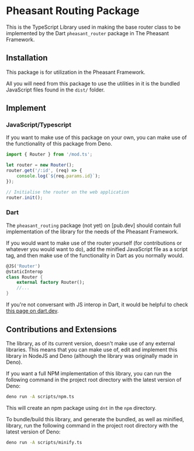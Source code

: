 # Pheasant Routing Package
This is the TypeScript Library used in making the base router class to be implemented by the Dart `pheasant_router` package in The Pheasant Framework.

## Installation
This package is for utilization in the Pheasant Framework.

All you will need from this package to use the utilities in it is the bundled JavaScript files found in the `dist/` folder.

## Implement
### JavaScript/Typescript
If you want to make use of this package on your own, you can make use of the functionality of this package from Deno. 

```typescript
import { Router } from '/mod.ts';

let router = new Router();
router.get('/:id', (req) => {
    console.log(`${req.params.id}`);
});

// Initialise the router on the web application
router.init();
```

### Dart
The `pheasant_routing` package (not yet) on [pub.dev] should contain full implementation of the library for the needs of the Pheasant Framework.

If you would want to make use of the router yourself (for contributions or whatever you would want to do), add the minified JavaScript file as a script tag, and then make use of the functionality in Dart as you normally would. 
```dart
@JS('Router')
@staticInterop
class Router {
    external factory Router();
    //...
}
```

If you're not conversant with JS interop in Dart, it would be helpful to check [this page on dart.dev]().

## Contributions and Extensions
The library, as of its current version, doesn't make use of any external libraries. This means that you can make use of, edit and implement this library in NodeJS and Deno (although the library was originally made in Deno). 

If you want a full NPM implementation of this library, you can run the following command in the project root directory with the latest version of Deno:
```bash
deno run -A scripts/npm.ts
```

This will create an npm package using `dnt` in the `npm` directory.

To bundle/build this library, and generate the bundled, as well as minified, library, run the following command in the project root directory with the latest version of Deno:
```bash
deno run -A scripts/minify.ts
```
